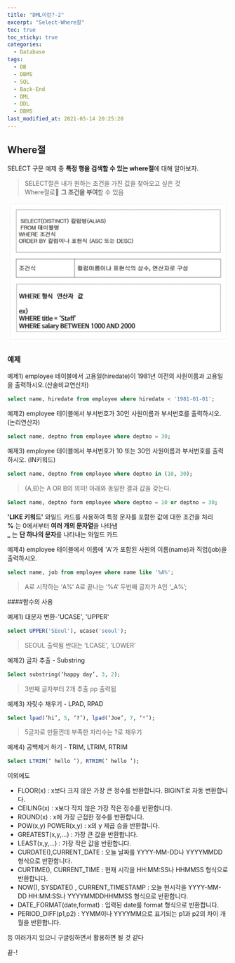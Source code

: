 ```yaml
---
title: "DML이란?-2"
excerpt: "Select-Where절"
toc: true
toc_sticky: true
categories:
  - Database
tags:
  - DB
  - DBMS
  - SQL
  - Back-End
  - DML
  - DDL
  - DBMS
last_modified_at: 2021-03-14 20:25:20
---
```


## Where절

SELECT 구문 예제 중 **특정 행을 검색할 수 있는 where절**에 대해 알아보자.

> SELECT절은 내가 원하는 조건을 가진 값을 찾아오고 싶은 것  
> Where절로 **그 조건을 부여**할 수 있음


![sql](/assets/images/SQL/sql9.png)  

### 예제  
예제1) employee 테이블에서 고용일(hiredate)이 1981년 이전의 사원이름과 고용일을 출력하시오.(산술비교연산자)

```sql
select name, hiredate from employee where hiredate < '1981-01-01';
```

예제2) employee 테이블에서 부서번호가 30인 사원이름과 부서번호를 출력하시오.(논리연산자)
```sql
select name, deptno from employee where deptno = 30;
```

예제3) employee 테이블에서 부서번호가 10 또는 30인 사원이름과 부서번호를 출력하시오. (IN키워드)
```sql
select name, deptno from employee where deptno in (10, 30);
```
>(A,B)는 A OR B의 의미!
>아래와 동일한 결과 값을 갖는다.
```sql
Select name, deptno form employee where deptno = 10 or deptno = 30;
```

**'LIKE 키워드'**
와일드 카드를 사용하여 특정 문자를 포함한 값에 대한 조건을 처리  
**%** 는 0에서부터 **여러 개의 문자열**을 나타냄  
**_** 는 **단 하나의 문자**를 나타내는 와일드 카드  

예제4) employee 테이블에서 이름에 'A'가 포함된 사원의 이름(name)과 직업(job)을 출력하시오.
```sql
select name, job from employee where name like '%A%';
```
>A로 시작하는 ‘A%’
>A로 끝나는 ‘%A’
>두번째 글자가 A인 ‘_A%’;

####함수의 사용

예제1) 대문자 변환-'UCASE', 'UPPER'
```sql
select UPPER('SEoul'), ucase('seoul');
```
>SEOUL 출력됨
> 반대는 'LCASE', 'LOWER'

예제2) 글자 추출 - Substring

```sql
Select substring(‘happy day’, 3, 2);
```
>3번째 글자부터 2개 추출
> pp 출력됨

예제3) 자릿수 채우기 - LPAD, RPAD
```sql
Select lpad(‘hi’, 5, ‘?’), lpad(‘Joe’, 7, ‘*’);
```
> 5글자로 만들껀데 부족한 자리수는 ?로 채우기

예제4) 공백제거 하기 - TRIM, LTRIM, RTRIM
```sql
Select LTRIM(‘ hello ’), RTRIM(‘ hello ’);
```

이외에도
- FLOOR(x) : x보다 크지 않은 가장 큰 정수를 반환합니다. BIGINT로 자동 변환합니다.
- CEILING(x) : x보다 작지 않은 가장 작은 정수를 반환합니다.
- ROUND(x) : x에 가장 근접한 정수를 반환합니다.
- POW(x,y) POWER(x,y) : x의 y 제곱 승을 반환합니다.
- GREATEST(x,y,...) : 가장 큰 값을 반환합니다.
- LEAST(x,y,...) : 가장 작은 값을 반환합니다.
- CURDATE(),CURRENT_DATE : 오늘 날짜를 YYYY-MM-DD나 YYYYMMDD 형식으로 반환합니다.
- CURTIME(), CURRENT_TIME : 현재 시각을 HH:MM:SS나 HHMMSS 형식으로 반환합니다.
- NOW(), SYSDATE() , CURRENT_TIMESTAMP : 오늘 현시각을 YYYY-MM-DD HH:MM:SS나 YYYYMMDDHHMMSS 형식으로 반환합니다. 
- DATE_FORMAT(date,format) : 입력된 date를 format 형식으로 반환합니다.
- PERIOD_DIFF(p1,p2) : YYMM이나 YYYYMM으로 표기되는 p1과 p2의 차이 개월을 반환합니다.

등 여러가지 있으니 구글링하면서 활용하면 될 것 같다 

끝-!